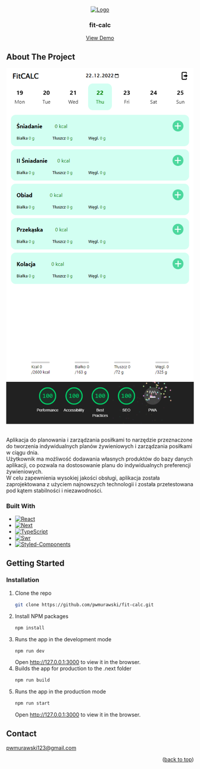 <a name="readme-top"></a>

<!-- PROJECT LOGO -->
<br />
<div align="center">
  <a href="https://fitcalc.online">
    <img src="public/favicon.ico" alt="Logo" width="80" height="80">
  </a>

  <h3 align="center">fit-calc</h3>

  <p align="center">
    <a href="https://fitcalc.online">View Demo</a>
  </p>
</div>

<!-- ABOUT THE PROJECT -->

## About The Project

 <div align="center">
    <img src="README_IMG/fitcalc.online.png" alt="fitcalc.online" />
 </div>
 <div align="center">
    <img src="README_IMG/Lighthouse.png" alt="Lighthouse" />
 </div>
 
 <br/>
 
Aplikacja do planowania i zarządzania posiłkami to narzędzie przeznaczone do tworzenia indywidualnych planów żywieniowych i zarządzania posiłkami w ciągu dnia.
<br/>
Użytkownik ma możliwość dodawania własnych produktów do bazy danych aplikacji, co pozwala na dostosowanie planu do indywidualnych preferencji żywieniowych. 
<br/>
W celu zapewnienia wysokiej jakości obsługi, aplikacja została zaprojektowana z użyciem najnowszych technologii i została przetestowana pod kątem stabilności i niezawodności.

### Built With

-   [![React][react.js]][react-url]
-   [![Next][next]][next-url]
-   [![TypeScript][typescript.ts]][typescript-url]
-   [![Swr][swr]][swr-url]
-   [![Styled-Components][styled-components]][styled-components-url]

<!-- GETTING STARTED -->

## Getting Started

### Installation

1. Clone the repo
    ```sh
    git clone https://github.com/pwmurawski/fit-calc.git
    ```
2. Install NPM packages
    ```sh
    npm install
    ```
3. Runs the app in the development mode
    ```sh
    npm run dev
    ```
    Open http://127.0.0.1:3000 to view it in the browser.
4. Builds the app for production to the .next folder
    ```sh
    npm run build
    ```
5. Runs the app in the production mode
    ```sh
    npm run start
    ```
    Open http://127.0.0.1:3000 to view it in the browser.

<!-- CONTACT -->

## Contact

pwmurawski123@gmail.com

<p align="right">(<a href="#readme-top">back to top</a>)</p>

<!-- MARKDOWN LINKS & IMAGES -->

[react.js]: https://img.shields.io/badge/React-20232A?style=for-the-badge&logo=react&logoColor=61DAFB
[react-url]: https://reactjs.org/
[typescript.ts]: https://img.shields.io/badge/TypeScript-20232A?style=for-the-badge&logo=typescript&logoColor=3791d2
[typescript-url]: https://www.typescriptlang.org
[react-leaflet.js]: https://img.shields.io/badge/React%20Leaflet-20232A?style=for-the-badge&logo=Leaflet&logoColor=4dcb9b
[react-leaflet-url]: https://react-leaflet.js.org
[styled-components]: https://img.shields.io/badge/Styled%20Components-20232A?style=for-the-badge&logo=Styled%20Components&logoColor=e9cd16
[styled-components-url]: https://styled-components.com
[next]: https://img.shields.io/badge/next-20232A?style=for-the-badge&logo=next&logoColor=e9cd16
[next-url]: https://nextjs.org
[swr]: https://img.shields.io/badge/SWR-20232A?style=for-the-badge&logo=SWR&logoColor=e9cd16
[swr-url]: https://swr.vercel.app
